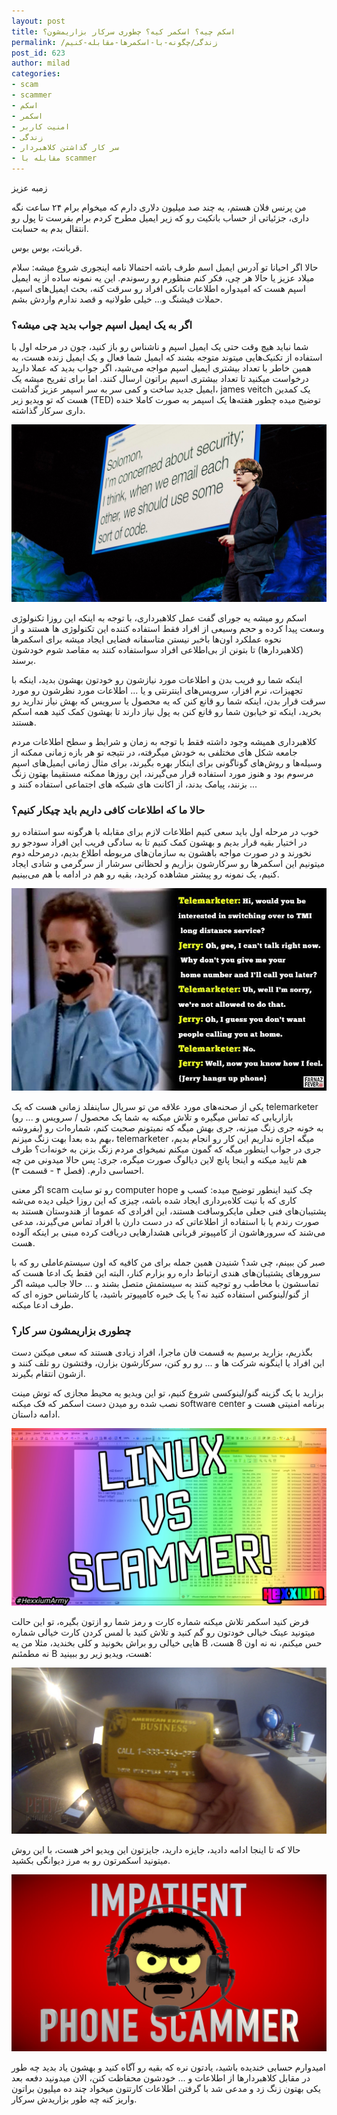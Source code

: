 ```yaml
---
layout: post
title: اسکم چیه؟ اسکمر کیه؟ چطوری سرکار بزاریمشون؟
permalink: /زندگی/چگونه-با-اسکمرها-مقابله-کنیم
post_id: 623
author: milad
categories: 
- scam
- scammer
- اسکم
- اسکمر
- امنیت کاربر
- زندگی
- سر کار گذاشتن کلاهبردار
- مقابله با scammer
---
```


زمبه عزیز

من پرنس فلان هستم، یه چند صد میلیون دلاری دارم که میخوام برام ۲۴ ساعت نگه داری، جزئیاتی از حساب بانکیت رو که زیر ایمیل مطرح کردم برام بفرست تا پول رو انتقال بدم به حسابت.

قربانت، بوس بوس.

حالا اگر احیانا تو آدرس ایمیل اسم طرف باشه احتمالا نامه اینجوری شروع میشه: سلام میلاد عزیز یا حالا هر چی، فکر کنم منظورم رو رسوندم. این یه نمونه ساده از یه ایمیل اسپم هست که امیدواره اطلاعات بانکی افراد رو سرقت کنه، بحث ایمیل‌های اسپم، حملات فیشنگ و... خیلی طولانیه و قصد ندارم واردش بشم.


### **اگر به یک ایمیل اسپم جواب بدید چی میشه؟**


شما نباید هیچ وقت حتی یک ایمیل اسپم و ناشناس رو باز کنید، چون در مرحله اول با استفاده از تکنیک‌هایی میتوند متوجه بشند که ایمیل شما فعال و یک ایمیل زنده هست، به همین خاطر با تعداد بیشتری ایمیل اسپم مواجه می‌شید، اگر جواب بدید که عملا دارید درخواست میکنید تا تعداد بیشتری اسپم براتون ارسال کنند. اما برای تفریح میشه یک ایمیل جدید ساخت و کمی سر به سر اسپمر عزیز گداشت، james veitch یک کمدین هست که تو ویدیو زیر (TED) توضیح میده چطور هفته‌ها یک اسپمر به صورت کاملا خنده داری سرکار گذاشته.

[![respond-to-spam-mail](/assets/images/posts/scam/spam-emails.jpg)](http://www.ted.com/talks/james_veitch_this_is_what_happens_when_you_reply_to_spam_email?language=en)

اسکم رو میشه یه جورای گفت عمل کلاهبرداری، با توجه به اینکه این روزا تکنولوژی وسعت پیدا کرده و حجم وسیعی از افراد فقط استفاده کننده این تکنولوژی ها هستند و از نحوه عملکرد اون‌ها باخبر نیستن متاسفانه فضایی ایجاد میشه برای اسکمرها (کلاهبردارها) تا بتونن از بی‌اطلاعی افراد سواستفاده کنند به مقاصد شوم خودشون برسند.

اینکه شما رو فریب بدن و اطلاعات مورد نیازشون رو خودتون بهشون بدید، اینکه با تجهیزات، نرم افزار، سرویس‌های اینترنتی و یا ... اطلاعات مورد نظرشون رو مورد سرقت قرار بدن، اینکه شما رو قانع کنن که یه محصول یا سرویس که بهش نیاز ندارید رو بخرید، اینکه تو خیابون شما رو قانع کنن به پول نیاز دارند تا بهشون کمک کنید همه اسکم هستند.

کلاهبرداری همیشه وجود داشته فقط با توجه به زمان و شرایط و سطح اطلاعات مردم جامعه شکل های مختلفی به خودش میگرفته، در نتیجه تو هر بازه زمانی ممکنه از وسیله‌ها و روش‌های گوناگونی برای اینکار بهره بگیرند، برای مثال زمانی ایمیل‌های اسپم مرسوم بود و هنوز مورد استفاده قرار می‌گیرند، این روزها ممکنه مستقیما بهتون زنگ بزنند، پیامک بدند، از اکانت های شبکه های اجتماعی استفاده کنند و ...


### حالا ما که اطلاعات کافی داریم باید چیکار کنیم؟


خوب در مرحله اول باید سعی کنیم اطلاعات لازم برای مقابله با هرگونه سو استفاده رو در اختیار بقیه قرار بدیم و بهشون کمک کنیم تا به سادگی فریب این افراد سودجو رو نخورند و در صورت مواجه باهشون به سازمان‌های مربوطه اطلاع بدیم، درمرحله دوم میتونیم این اسکمرها رو سرکارشون بزاریم و لحظاتی سرشار از سرگرمی و شادی ایجاد کنیم، یک نمونه رو پیشتر مشاهده کردید، بقیه رو هم در ادامه با هم می‌بینیم.

![sinfeld-telemarketer](/assets/images/posts/scam/seinfeld-telemarketer.jpg)


یکی از صحنه‌های مورد علاقه من تو سریال ساینفلد زمانی هست که یک telemarketer (بازاریابی که تماس میگیره و تلاش میکنه به شما یک محصول / سرویس و ... رو بفروشه) به خونه جری زنگ میزنه، جری بهش میگه که نمیتونم صحبت کنم، شماره‌ات رو بهم بده بعدا بهت زنگ میزنم، telemarketer میگه اجازه نداریم این کار رو انجام بدیم، جری در جواب اینطور میگه که گمون میکنم نمیخوای مردم زنگ بزنن به خونه‌ات؟ طرف هم تایید میکنه و اینجا پانچ لاین دیالوگ صورت میگره، جری: پس حالا میدونی من چه احساسی دارم. (فصل ۴ - قسمت ۳).

اگر معنی scam رو تو سایت computer hope چک کنید اینطور توضیح میده: کسب و کاری که با نیت کلاه‌برداری ایجاد شده باشه، چیزی که این روزا خیلی دیده می‌شه پشتیبان‌های فنی جعلی مایکروسافت هستند، این افرادی که عموما از هندوستان هستند به صورت رندم یا با استفاده از اطلاعاتی که در دست دارن با افراد تماس می‌گیرند، مدعی می‌شند که سرورهاشون از کامپیوتر قربانی هشدارهایی دریافت کرده مبنی بر اینکه آلوده هست.

صبر کن ببینم، چی شد؟
شنیدن همین جمله برای من کافیه که اون سیستم‌عاملی رو که با سرورهای پشتیبان‌های هندی ارتباط داره رو بزارم کنار، البته این فقط یک ادعا هست که تماسشون با مخاطب رو توجیه کنند به سیستمش متصل بشند و ... حالا جالب میشه اگر از گنو/لینوکس استفاده کنید نه؟ یا یک خبره کامپیوتر باشید، یا کارشناس حوزه ای که طرف ادعا میکنه.


### چطوری بزاریمشون سر کار؟


بگذریم، بزارید برسیم به قسمت فان ماجرا، افراد زیادی هستند که سعی میکنن دست این افراد یا اینگونه شرکت ها و ... رو رو کنن، سرکارشون بزارن، وقتشون رو تلف کنند و ازشون انتقام بگیرند.

بزارید با یک گزینه گنو/لینوکسی شروع کنیم، تو این ویدیو یه محیط مجازی که توش مینت نصب شده رو میدن دست اسکمر که فک میکنه software center برنامه امنیتی هست و ادامه داستان.

[![1](/assets/images/posts/scam/LINUX-VS-MICROSOFT-SUPPORT-SCAMMER.jpg)](https://tinyurl.com/jp6lasm)


فرض کنید اسکمر تلاش میکنه شماره کارت و رمز شما رو ازتون بگیره، تو این حالت میتونید عینک خیالی خودتون رو گم کنید و تلاش کنید با لمس کردن کارت خیالی شماره هایی خیالی رو براش بخونید و کلی بخندید، مثلا من یه B حس میکنم، نه نه اون 8 هست، نه مطمئنم B هست، ویدیو زیر رو ببینید:

[![blur](/assets/images/posts/scam/REVENGE-ON-A-PHONE-SCAMMER-USING-MY-BAD-EYESIGHT.jpg)](https://tinyurl.com/j3lbzud)

حالا که تا اینجا ادامه دادید، جایزه دارید، جایزتون این ویدیو اخر هست، با این روش میتونید اسکمرتون رو به مرز دیوانگی بکشید.

[![imp](/assets/images/posts/scam/DEALING-WITH-AN-IMPATIENT-PHONE-SCAMMER.jpg)](https://tinyurl.com/ngwszm6)

امیدوارم حسابی خندیده باشید، یادتون نره که بقیه رو آگاه کنید و بهشون یاد بدید چه طور در مقابل کلاهبردارها از اطلاعات و ... خودشون محفاظت کنن، الان میدونید دفعه بعد یکی بهتون زنگ زد و مدعی شد با گرفتن اطلاعات کارتتون میخواد چند ده میلیون براتون واریز کنه چه طور بزاریدش سرکار.